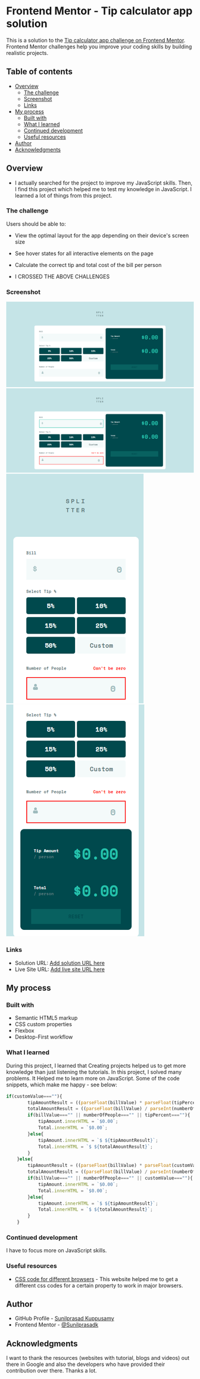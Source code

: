 # Frontend Mentor - Tip calculator app solution

This is a solution to the [Tip calculator app challenge on Frontend Mentor](https://www.frontendmentor.io/challenges/tip-calculator-app-ugJNGbJUX). Frontend Mentor challenges help you improve your coding skills by building realistic projects.

## Table of contents

- [Overview](#overview)
  - [The challenge](#the-challenge)
  - [Screenshot](#screenshot)
  - [Links](#links)
- [My process](#my-process)
  - [Built with](#built-with)
  - [What I learned](#what-i-learned)
  - [Continued development](#continued-development)
  - [Useful resources](#useful-resources)
- [Author](#author)
- [Acknowledgments](#acknowledgments)


## Overview

- I actually searched for the project to improve my JavaScript skills. Then, I find this project which helped me to test my knowledge in JavaScript. I learned a lot of things from this project.

### The challenge

Users should be able to:

- View the optimal layout for the app depending on their device's screen size
- See hover states for all interactive elements on the page
- Calculate the correct tip and total cost of the bill per person

- I CROSSED THE ABOVE CHALLENGES

### Screenshot

![DesktopDesign](screenshots/DesktopDesign.png)
![DesktopDesignActiveState](screenshots/DesktopDesignActiveStates.png)
![MobileDesign](screenshots/MobileDesignTop.png)
![MobileDesign](screenshots/MobileDesignBottom.png)

### Links

- Solution URL: [Add solution URL here](https://your-solution-url.com)
- Live Site URL: [Add live site URL here](https://your-live-site-url.com)

## My process

### Built with

- Semantic HTML5 markup
- CSS custom properties
- Flexbox
- Desktop-First workflow


### What I learned

During this project, I learned that Creating projects helped us to get more knowledge than just listening the tutorials. In this project, I solved many problems. It Helped me to learn more on JavaScript. Some of the code snippets, which make me happy - see below:

```js
if(customValue===""){
        tipAmountResult = ((parseFloat(billValue) * parseFloat(tipPercent/100)) / parseInt(numberOfPeople)).toFixed(2);
        totalAmountResult = ((parseFloat(billValue) / parseInt(numberOfPeople)) + parseFloat(tipAmountResult)).toFixed(2);
        if(billValue==="" || numberOfPeople==="" || tipPercent===""){
            tipAmount.innerHTML = `$0.00`;
            Total.innerHTML = `$0.00`;
        }else{
            tipAmount.innerHTML = `$ ${tipAmountResult}`;
            Total.innerHTML = `$ ${totalAmountResult}`;
        }
    }else{
        tipAmountResult = ((parseFloat(billValue) * parseFloat(customValue/100)) / parseInt(numberOfPeople)).toFixed(2);
        totalAmountResult = ((parseFloat(billValue) / parseInt(numberOfPeople)) + parseFloat(tipAmountResult)).toFixed(2);
        if(billValue==="" || numberOfPeople==="" || customValue===""){
            tipAmount.innerHTML = `$0.00`;
            Total.innerHTML = `$0.00`;
        }else{
            tipAmount.innerHTML = `$ ${tipAmountResult}`;
            Total.innerHTML = `$ ${totalAmountResult}`;
        }
    }
```

### Continued development

I have to focus more on JavaScript skills.


### Useful resources

- [CSS code for different browsers](https://autoprefixer.github.io/) - This website helped me to get a different css codes for a certain property to work in major browsers.


## Author

- GitHub Profile - [Sunilprasad Kuppusamy](https://github.com/Sunilprasadk/sunilprasadk.github.io)
- Frontend Mentor - [@Sunilprasadk](https://www.frontendmentor.io/profile/Sunilprasadk)


## Acknowledgments

I want to thank the resources (websites with tutorial, blogs and videos) out there in Google and also the developers who have provided their contribution over there. Thanks a lot.
